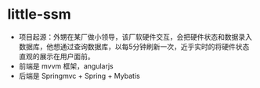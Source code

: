 # little-ssm
- 项目起源：外甥在某厂做小领导，该厂软硬件交互，会把硬件状态和数据录入数据库，他想通过查询数据库，以每5分钟刷新一次，近乎实时的将硬件状态直观的展示在用户面前。
- 前端是 mvvm 框架，angularjs
- 后端是 Springmvc + Spring + Mybatis
